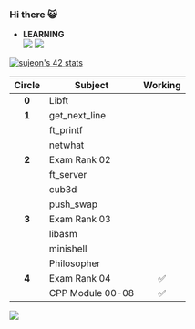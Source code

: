 ### Hi there 😺

<!--
**sujeon42/sujeon42** is a ✨ _special_ ✨ repository because its `README.md` (this file) appears on your GitHub profile.

Here are some ideas to get you started:
-->

- **LEARNING**  
<img src="https://img.shields.io/badge/C-orange?style=square&logo=C&logoColor=white"/></a>
<img src="https://img.shields.io/badge/Python-3766AB?style=square&logo=Python&logoColor=white"/></a>

[![sujeon's 42 stats](https://badge42.herokuapp.com/api/stats/sujeon?privacyEmail=true)](https://github.com/JaeSeoKim/badge42)

| Circle | Subject | Working |
| :--: | --- | :--: |
| **0** | Libft          | |
| **1** | get_next_line  | |
|   | ft_printf      | |
|   | netwhat        | |
| **2** | Exam Rank 02   | |
|   | ft_server      | |
|   | cub3d          | |
|   | push_swap      | |
| **3** | Exam Rank 03   | |
|   | libasm         | |
|   | minishell      | |
|   | Philosopher    | |
| **4** | Exam Rank 04  |✅|
|   | CPP Module 00-08  |✅|


<img src="http://mazassumnida.wtf/api/v2/generate_badge?boj=sinmoc0619">

